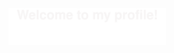 <img decoding="async" src="https://github.com/zheshigewenti/zheshigewenti/blob/master/Bottom_up.svg" width="50%">
<p align="center">

</p>
<!--   my-icons -->
<!--   grid-snake -->
<!-- ![](https://github.com/zheshigewenti/github-contribution-grid-snake.svg) -->


